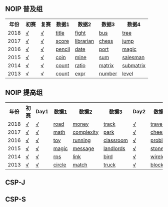 ## NOIP 普及组

<table>
  <tr>
    <th>年份</th><th>初赛</th><th>复赛</th><th>数据1</th>
    <th>数据2</th><th>数据3</th><th>数据4</th>
  </tr>
  <tr>
    <td>2018</td>
    <td><a href='1.cspj/2018/NOIP2018-1.pdf' target='_blank'>√</a></td>
    <td><a href='1.cspj/2018/NOIP2018-2.pdf' target='_blank'>√</a></td>
    <td><a href='1.cspj/2018/1.title.rar' target='_blank'>title</a></td>
    <td><a href='1.cspj/2018/2.fight.rar' target='_blank'>fight</a></td>
    <td><a href='1.cspj/2018/3.bus.rar' target='_blank'>bus</a></td>
    <td><a href='1.cspj/2018/4.tree.rar' target='_blank'>tree</a></td>
  </tr>
  <tr>
    <td>2017</td>
    <td><a href='1.cspj/2017/NOIP2017-1.pdf' target='_blank'>√</a></td>
    <td><a href='1.cspj/2017/NOIP2017-2.pdf' target='_blank'>√</a></td>
    <td><a href='1.cspj/2017/1.score.rar' target='_blank'>score</a></td>
    <td><a href='1.cspj/2017/2.librarian.rar' target='_blank'>librarian</a></td>
    <td><a href='1.cspj/2017/3.chess.rar' target='_blank'>chess</a></td>
    <td><a href='1.cspj/2017/4.jump.rar' target='_blank'>jump</a></td>
  </tr>
  <tr>
    <td>2016</td>
    <td><a href='1.cspj/2016/NOIP2016-1.pdf' target='_blank'>√</a></td>
    <td><a href='1.cspj/2016/NOIP2016-2.pdf' target='_blank'>√</a></td>
    <td><a href='1.cspj/2016/1.pencil.rar' target='_blank'>pencil</a></td>
    <td><a href='1.cspj/2016/2.date.rar' target='_blank'>date</a></td>
    <td><a href='1.cspj/2016/3.port.rar' target='_blank'>port</a></td>
    <td><a href='1.cspj/2016/4.magic.rar' target='_blank'>magic</a></td>
  </tr>
  <tr>
    <td>2015</td>
    <td><a href='1.cspj/2015/NOIP2015-1.pdf' target='_blank'>√</a></td>
    <td><a href='1.cspj/2015/NOIP2015-2.pdf' target='_blank'>√</a></td>
    <td><a href='1.cspj/2015/1.coin.rar' target='_blank'>coin</a></td>
    <td><a href='1.cspj/2015/2.mine.rar' target='_blank'>mine</a></td>
    <td><a href='1.cspj/2015/3.sum.rar' target='_blank'>sum</a></td>
    <td><a href='1.cspj/2015/4.salesman.rar' target='_blank'>salesman</a></td>
  </tr>
  <tr>
    <td>2014</td>
    <td><a href='1.cspj/2014/NOIP2014-1.pdf' target='_blank'>√</a></td>
    <td><a href='1.cspj/2014/NOIP2014-2.pdf' target='_blank'>√</a></td>
    <td><a href='1.cspj/2014/1.count.rar' target='_blank'>count</a></td>
    <td><a href='1.cspj/2014/2.ratio.rar' target='_blank'>ratio</a></td>
    <td><a href='1.cspj/2014/3.matrix.rar' target='_blank'>matrix</a></td>
    <td><a href='1.cspj/2014/4.submatrix.rar' target='_blank'>submatrix</a></td>
  </tr>
  <tr>
    <td>2013</td>
    <td><a href='1.cspj/2013/NOIP2013-1.pdf' target='_blank'>√</a></td>
    <td><a href='1.cspj/2013/NOIP2013-2.pdf' target='_blank'>√</a></td>
    <td><a href='1.cspj/2013/1.count.rar' target='_blank'>count</a></td>
    <td><a href='1.cspj/2013/2.expr.rar' target='_blank'>expr</a></td>
    <td><a href='1.cspj/2013/3.number.rar' target='_blank'>number</a></td>
    <td><a href='1.cspj/2013/4.level.rar' target='_blank'>level</a></td>
  </tr>
</table>

## NOIP 提高组

<table>
  <tr>
    <th>年份</th><th>初赛</th><th>Day1</th><th>数据1</th><th>数据2</th>
    <th>数据3</th><th>Day2</th><th>数据1</th><th>数据2</th><th>数据3</th>
  </tr>
  <tr>
    <td>2018</td>
    <td><a href='2.csps/2018/NOIP2018-1.pdf' target='_blank'>√</a></td>
    <td><a href='2.csps/2018/NOIP2018-2.pdf' target='_blank'>√</a></td>
    <td><a href='2.csps/2018/1.road.rar' target='_blank'>road</a></td>
    <td><a href='2.csps/2018/2.money.rar' target='_blank'>money</a></td>
    <td><a href='2.csps/2018/3.track.rar' target='_blank'>track</a></td>
    <td><a href='2.csps/2018/NOIP2018-3.pdf' target='_blank'>√</a></td>
    <td><a href='2.csps/2018/4.travel.rar' target='_blank'>travel</a></td>
    <td><a href='2.csps/2018/5.game.rar' target='_blank'>game</a></td>
    <td><a href='2.csps/2018/6.defense.rar' target='_blank'>defense</a></td>
  </tr>
  <tr>
    <td>2017</td>
    <td><a href='2.csps/2017/NOIP2017-1.pdf' target='_blank'>√</a></td>
    <td><a href='2.csps/2017/NOIP2017-2.pdf' target='_blank'>√</a></td>
    <td><a href='2.csps/2017/1.math.rar' target='_blank'>math</a></td>
    <td><a href='2.csps/2017/2.complexity.rar' target='_blank'>complexity</a></td>
    <td><a href='2.csps/2017/3.park.rar' target='_blank'>park</a></td>
    <td><a href='2.csps/2017/NOIP2017-3.pdf' target='_blank'>√</a></td>
    <td><a href='2.csps/2017/4.cheese.rar' target='_blank'>cheese</a></td>
    <td><a href='2.csps/2017/5.treasure.rar' target='_blank'>treasure</a></td>
    <td><a href='2.csps/2017/6.phalanx.rar' target='_blank'>phalanx</a></td>
  </tr>
  <tr>
    <td>2016</td>
    <td><a href='2.csps/2016/NOIP2016-1.pdf' target='_blank'>√</a></td>
    <td><a href='2.csps/2016/NOIP2016-2.pdf' target='_blank'>√</a></td>
    <td><a href='2.csps/2016/1.toy.rar' target='_blank'>toy</a></td>
    <td><a href='2.csps/2016/2.running.rar' target='_blank'>running</a></td>
    <td><a href='2.csps/2016/3.classroom.rar' target='_blank'>classroom</a></td>
    <td><a href='2.csps/2016/NOIP2016-3.pdf' target='_blank'>√</a></td>
    <td><a href='2.csps/2016/4.problem.rar' target='_blank'>problem</a></td>
    <td><a href='2.csps/2016/5.earthworm.rar' target='_blank'>earthworm</a></td>
    <td><a href='2.csps/2016/6.angrybirds.rar' target='_blank'>angrybirds</a></td>
  </tr>
  <tr>
    <td>2015</td>
    <td><a href='2.csps/2015/NOIP2015-1.pdf' target='_blank'>√</a></td>
    <td><a href='2.csps/2015/NOIP2015-2.pdf' target='_blank'>√</a></td>
    <td><a href='2.csps/2015/1.magic.rar' target='_blank'>magic</a></td>
    <td><a href='2.csps/2015/2.message.rar' target='_blank'>message</a></td>
    <td><a href='2.csps/2015/3.landlords.rar' target='_blank'>landlords</a></td>
    <td><a href='2.csps/2015/NOIP2015-3.pdf' target='_blank'>√</a></td>
    <td><a href='2.csps/2015/4.stone.rar' target='_blank'>stone</a></td>
    <td><a href='2.csps/2015/5.substring.rar' target='_blank'>substring</a></td>
    <td><a href='2.csps/2015/6.transport.rar' target='_blank'>transport</a></td>
  </tr>
  <tr>
    <td>2014</td>
    <td><a href='2.csps/2014/NOIP2014-1.pdf' target='_blank'>√</a></td>
    <td><a href='2.csps/2014/NOIP2014-2.pdf' target='_blank'>√</a></td>
    <td><a href='2.csps/2014/1.rps.rar' target='_blank'>rps</a></td>
    <td><a href='2.csps/2014/2.link.rar' target='_blank'>link</a></td>
    <td><a href='2.csps/2014/3.bird.rar' target='_blank'>bird</a></td>
    <td><a href='2.csps/2014/NOIP2014-3.pdf' target='_blank'>√</a></td>
    <td><a href='2.csps/2014/4.wireless.rar' target='_blank'>wireless</a></td>
    <td><a href='2.csps/2014/5.road.rar' target='_blank'>road</a></td>
    <td><a href='2.csps/2014/6.equation.rar' target='_blank'>equation</a></td>
  </tr>
  <tr>
    <td>2013</td>
    <td><a href='2.csps/2013/NOIP2013-1.pdf' target='_blank'>√</a></td>
    <td><a href='2.csps/2013/NOIP2013-2.pdf' target='_blank'>√</a></td>
    <td><a href='2.csps/2013/1.circle.rar' target='_blank'>circle</a></td>
    <td><a href='2.csps/2013/2.match.rar' target='_blank'>match</a></td>
    <td><a href='2.csps/2013/3.truck.rar' target='_blank'>truck</a></td>
    <td><a href='2.csps/2013/NOIP2013-3.pdf' target='_blank'>√</a></td>
    <td><a href='2.csps/2013/4.block.rar' target='_blank'>block</a></td>
    <td><a href='2.csps/2013/5.flower.rar' target='_blank'>flower</a></td>
    <td><a href='2.csps/2013/6.puzzle.rar' target='_blank'>puzzle</a></td>
  </tr>
</table>


## CSP-J

## CSP-S


